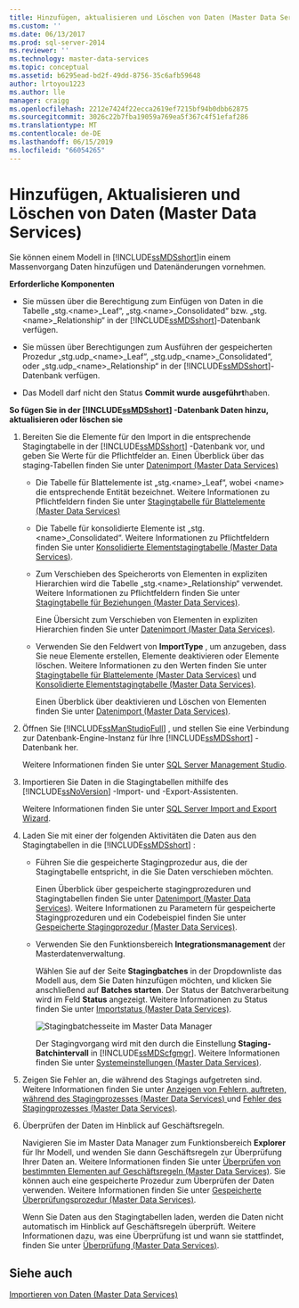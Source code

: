 ```yaml
---
title: Hinzufügen, aktualisieren und Löschen von Daten (Master Data Services) | Microsoft-Dokumentation
ms.custom: ''
ms.date: 06/13/2017
ms.prod: sql-server-2014
ms.reviewer: ''
ms.technology: master-data-services
ms.topic: conceptual
ms.assetid: b6295ead-bd2f-49dd-8756-35c6afb59648
author: lrtoyou1223
ms.author: lle
manager: craigg
ms.openlocfilehash: 2212e7424f22ecca2619ef7215bf94b0dbb62875
ms.sourcegitcommit: 3026c22b7fba19059a769ea5f367c4f51efaf286
ms.translationtype: MT
ms.contentlocale: de-DE
ms.lasthandoff: 06/15/2019
ms.locfileid: "66054265"
---
```

# <a name="add-update-and-delete-data-master-data-services"></a>Hinzufügen, Aktualisieren und Löschen von Daten (Master Data Services)
  Sie können einem Modell in [!INCLUDE[ssMDSshort](../includes/ssmdsshort-md.md)]in einem Massenvorgang Daten hinzufügen und Datenänderungen vornehmen.  
  
 **Erforderliche Komponenten**  
  
-   Sie müssen über die Berechtigung zum Einfügen von Daten in die Tabelle „stg.\<name>_Leaf“, „stg.\<name>_Consolidated“ bzw. „stg.\<name>_Relationship“ in der [!INCLUDE[ssMDSshort](../includes/ssmdsshort-md.md)]-Datenbank verfügen.  
  
-   Sie müssen über Berechtigungen zum Ausführen der gespeicherten Prozedur „stg.udp_\<name>_Leaf“, „stg.udp\_\<name>_Consolidated“, oder „stg.udp\_\<name>_Relationship“ in der [!INCLUDE[ssMDSshort](../includes/ssmdsshort-md.md)]-Datenbank verfügen.  
  
-   Das Modell darf nicht den Status **Commit wurde ausgeführt**haben.  
  
 **So fügen Sie in der [!INCLUDE[ssMDSshort](../includes/ssmdsshort-md.md)] -Datenbank Daten hinzu, aktualisieren oder löschen sie**  
  
1.  Bereiten Sie die Elemente für den Import in die entsprechende Stagingtabelle in der [!INCLUDE[ssMDSshort](../includes/ssmdsshort-md.md)] -Datenbank vor, und geben Sie Werte für die Pflichtfelder an. Einen Überblick über das staging-Tabellen finden Sie unter [Datenimport &#40;Master Data Services&#41;](overview-importing-data-from-tables-master-data-services.md)  
  
    -   Die Tabelle für Blattelemente ist „stg.\<name>_Leaf“, wobei \<name> die entsprechende Entität bezeichnet. Weitere Informationen zu Pflichtfeldern finden Sie unter [Stagingtabelle für Blattelemente &#40;Master Data Services&#41;](../../2014/master-data-services/leaf-member-staging-table-master-data-services.md)  
  
    -   Die Tabelle für konsolidierte Elemente ist „stg.\<name>_Consolidated“. Weitere Informationen zu Pflichtfeldern finden Sie unter [Konsolidierte Elementstagingtabelle &#40;Master Data Services&#41;](../../2014/master-data-services/consolidated-member-staging-table-master-data-services.md).  
  
    -   Zum Verschieben des Speicherorts von Elementen in expliziten Hierarchien wird die Tabelle „stg.\<name>_Relationship“ verwendet. Weitere Informationen zu Pflichtfeldern finden Sie unter [Stagingtabelle für Beziehungen &#40;Master Data Services&#41;](../../2014/master-data-services/relationship-staging-table-master-data-services.md).  
  
         Eine Übersicht zum Verschieben von Elementen in expliziten Hierarchien finden Sie unter [Datenimport &#40;Master Data Services&#41;](overview-importing-data-from-tables-master-data-services.md).  
  
    -   Verwenden Sie den Feldwert von **ImportType** , um anzugeben, dass Sie neue Elemente erstellen, Elemente deaktivieren oder Elemente löschen. Weitere Informationen zu den Werten finden Sie unter [Stagingtabelle für Blattelemente &#40;Master Data Services&#41;](../../2014/master-data-services/leaf-member-staging-table-master-data-services.md) und [Konsolidierte Elementstagingtabelle &#40;Master Data Services&#41;](../../2014/master-data-services/consolidated-member-staging-table-master-data-services.md).  
  
         Einen Überblick über deaktivieren und Löschen von Elementen finden Sie unter [Datenimport &#40;Master Data Services&#41;](overview-importing-data-from-tables-master-data-services.md).  
  
2.  Öffnen Sie [!INCLUDE[ssManStudioFull](../includes/ssmanstudiofull-md.md)] , und stellen Sie eine Verbindung zur Datenbank-Engine-Instanz für Ihre [!INCLUDE[ssMDSshort](../includes/ssmdsshort-md.md)] -Datenbank her.  
  
     Weitere Informationen finden Sie unter [SQL Server Management Studio](../ssms/sql-server-management-studio-ssms.md).  
  
3.  Importieren Sie Daten in die Stagingtabellen mithilfe des [!INCLUDE[ssNoVersion](../includes/ssnoversion-md.md)] -Import- und -Export-Assistenten.  
  
     Weitere Informationen finden Sie unter [SQL Server Import and Export Wizard](../integration-services/import-export-data/import-and-export-data-with-the-sql-server-import-and-export-wizard.md).  
  
4.  Laden Sie mit einer der folgenden Aktivitäten die Daten aus den Stagingtabellen in die [!INCLUDE[ssMDSshort](../includes/ssmdsshort-md.md)] :  
  
    -   Führen Sie die gespeicherte Stagingprozedur aus, die der Stagingtabelle entspricht, in die Sie Daten verschieben möchten.  
  
         Einen Überblick über gespeicherte stagingprozeduren und Stagingtabellen finden Sie unter [Datenimport &#40;Master Data Services&#41;](overview-importing-data-from-tables-master-data-services.md). Weitere Informationen zu Parametern für gespeicherte Stagingprozeduren und ein Codebeispiel finden Sie unter [Gespeicherte Stagingprozedur &#40;Master Data Services&#41;](../../2014/master-data-services/staging-stored-procedure-master-data-services.md).  
  
    -   Verwenden Sie den Funktionsbereich **Integrationsmanagement** der Masterdatenverwaltung.  
  
         Wählen Sie auf der Seite **Stagingbatches** in der Dropdownliste das Modell aus, dem Sie Daten hinzufügen möchten, und klicken Sie anschließend auf **Batches starten**. Der Status der Batchverarbeitung wird im Feld **Status** angezeigt. Weitere Informationen zu Status finden Sie unter [Importstatus &#40;Master Data Services&#41;](../../2014/master-data-services/import-statuses-master-data-services.md).  
  
         ![Stagingbatchesseite im Master Data Manager](../../2014/master-data-services/media/mds-staging-batches.png "Staging Batches Page in Master Data Manager")  
  
         Der Stagingvorgang wird mit den durch die Einstellung **Staging-Batchintervall** in [!INCLUDE[ssMDScfgmgr](../includes/ssmdscfgmgr-md.md)]. Weitere Informationen finden Sie unter [Systemeinstellungen &#40;Master Data Services&#41;](../../2014/master-data-services/system-settings-master-data-services.md).  
  
5.  Zeigen Sie Fehler an, die während des Stagings aufgetreten sind. Weitere Informationen finden Sie unter [Anzeigen von Fehlern, auftreten, während des Stagingprozesses &#40;Master Data Services&#41; ](view-errors-that-occur-during-staging-master-data-services.md) und [Fehler des Stagingprozesses &#40;Master Data Services&#41;](../../2014/master-data-services/staging-process-errors-master-data-services.md).  
  
6.  Überprüfen der Daten im Hinblick auf Geschäftsregeln.  
  
     Navigieren Sie im Master Data Manager zum Funktionsbereich **Explorer** für Ihr Modell, und wenden Sie dann Geschäftsregeln zur Überprüfung Ihrer Daten an. Weitere Informationen finden Sie unter [Überprüfen von bestimmten Elementen auf Geschäftsregeln &#40;Master Data Services&#41;](../../2014/master-data-services/validate-specific-members-against-business-rules-master-data-services.md). Sie können auch eine gespeicherte Prozedur zum Überprüfen der Daten verwenden. Weitere Informationen finden Sie unter [Gespeicherte Überprüfungsprozedur &#40;Master Data Services&#41;](../../2014/master-data-services/validation-stored-procedure-master-data-services.md).  
  
     Wenn Sie Daten aus den Stagingtabellen laden, werden die Daten nicht automatisch im Hinblick auf Geschäftsregeln überprüft. Weitere Informationen dazu, was eine Überprüfung ist und wann sie stattfindet, finden Sie unter [Überprüfung &#40;Master Data Services&#41;](../../2014/master-data-services/validation-master-data-services.md).  
  
## <a name="see-also"></a>Siehe auch  
 [Importieren von Daten &#40;Master Data Services&#41;](overview-importing-data-from-tables-master-data-services.md)  
  
  
